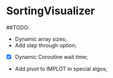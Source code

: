 # SortingVisualizer

##TODO: 
 - Dynamic array sizes;
 - Add step through option;
 - [x] Dynamic Coroutine wait time;
 - Add pivot to IMPLOT in special algos;
